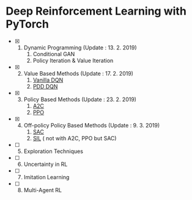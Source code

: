 # Deep Reinforcement Learning with PyTorch

- [x] 1. Dynamic Programming (Update : 13. 2. 2019)
     1. Conditional GAN
     2. Policy Iteration & Value Iteration
- [x] 2. Value Based Methods (Update : 17. 2. 2019)
     1. [Vanilla DQN](https://www.nature.com/articles/nature14236)
     2. [PDD DQN](https://blog.openai.com/openai-baselines-dqn/)
- [x] 3. Policy Based Methods (Update : 23. 2. 2019)
     1. [A2C](https://blog.openai.com/baselines-acktr-a2c/)
     2. [PPO](https://blog.openai.com/openai-baselines-ppo/)

- [x] 4. Off-policy Policy Based Methods (Update : 9. 3. 2019)
     1. [SAC](https://ai.googleblog.com/2019/01/soft-actor-critic-deep-reinforcement.html)
     2. [SIL](https://arxiv.org/abs/1806.05635) ( not with A2C, PPO but SAC)

- [ ] 5. Exploration Techniques

- [ ] 6. Uncertainty in RL

- [ ] 7. Imitation Learning

- [ ] 8. Multi-Agent RL